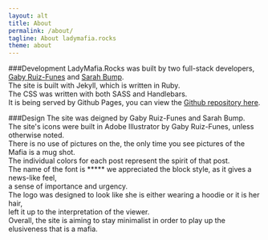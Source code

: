 ```yaml
---
layout: alt
title: About
permalink: /about/
tagline: About ladymafia.rocks
theme: about
---
```

###Development
LadyMafia.Rocks was built by two full-stack developers, <a href="http://www.mightygaby.com/" target="_blank"> Gaby Ruiz-Funes</a> and <a href="http://www.sarahbump.com/" target="_blank" > Sarah Bump</a>. <br>
The site is built with Jekyll, which is written in Ruby. <br>
The CSS was written with both SASS and Handlebars. <br>
It is being served by Github Pages, you can view the <a href="https://github.com/SarahBump/LADYMAFIA" target="_blank" > Github repository here</a>.


###Design
The site was deigned by Gaby Ruiz-Funes and Sarah Bump.<br>
The site's icons were built in Adobe Illustrator by Gaby Ruiz-Funes, unless otherwise noted.<br>
There is no use of pictures on the, the only time you see pictures of the Mafia is a mug shot.<br>
The individual colors for each post represent the spirit of that post.<br>
The name of the font is ***** we appreciated the block style, as it gives a news-like feel,<br> a sense of importance and urgency.<br>
The logo was designed to look like she is either wearing a hoodie or it is her hair,<br> left it up to the interpretation of the viewer.<br>
Overall, the site is aiming to stay minimalist in order to play up the elusiveness that is a mafia.
